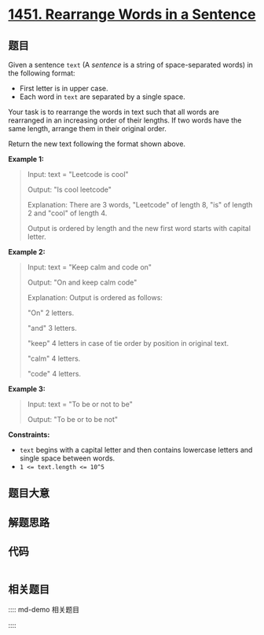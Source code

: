 # [1451. Rearrange Words in a Sentence](https://leetcode.com/problems/rearrange-words-in-a-sentence/)

## 题目

Given a sentence `text` (A  _sentence_  is a string of space-separated words)
in the following format:

  * First letter is in upper case.
  * Each word in `text` are separated by a single space.

Your task is to rearrange the words in text such that all words are rearranged
in an increasing order of their lengths. If two words have the same length,
arrange them in their original order.

Return the new text following the format shown above.



**Example 1:**

> Input: text = "Leetcode is cool"
> 
> Output: "Is cool leetcode"
> 
> Explanation: There are 3 words, "Leetcode" of length 8, "is" of length 2 and "cool" of length 4.
> 
> Output is ordered by length and the new first word starts with capital letter.

**Example 2:**

> Input: text = "Keep calm and code on"
> 
> Output: "On and keep calm code"
> 
> Explanation: Output is ordered as follows:
> 
> "On" 2 letters.
> 
> "and" 3 letters.
> 
> "keep" 4 letters in case of tie order by position in original text.
> 
> "calm" 4 letters.
> 
> "code" 4 letters.

**Example 3:**

> Input: text = "To be or not to be"
> 
> Output: "To be or to be not"

**Constraints:**

  * `text` begins with a capital letter and then contains lowercase letters and single space between words.
  * `1 <= text.length <= 10^5`


## 题目大意

## 解题思路

## 代码

```javascript

```

## 相关题目

:::: md-demo 相关题目

::::
